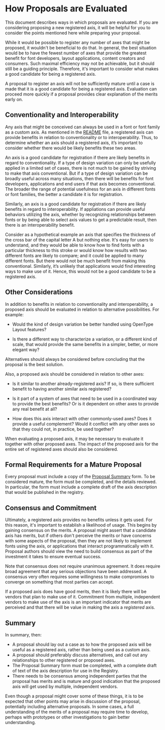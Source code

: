 # How Proposals are Evaluated
This document describes ways in which proposals are evaluated. If you are considering proposing
a new registered axis, it will be helpful for you to consider the points mentioned here while
preparing your proposal.

While it would be possible to register any number of axes that might be proposed, it wouldn't be
beneficial to do that. In general, the best situation would be to have the fewest number of axes
that provide the greatest benefit for font developers, layout applications, content creators and
consumers. Such maximal efficiency may not be achievable, but it should still be a guiding
principle. Therefore, it's important to consider what makes a good candidate for being a
registered axis.

A proposal to register an axis will not be sufficiently mature until a case is made that it is a
good candidate for being a registered axis. Evaluation can proceed more quickly if a proposal
provides clear explanation of the merits early on. 

## Conventionality and Interoperability
Any axis that might be conceived can always be used in a font or font family as a custom axis. As
mentioned in the [README](README.md) file, a registered axis can provide benefits in relation to
conventionality or to interoperability. Thus, to determine whether an axis should a registered
axis, it’s important to consider whether there would be likely benefits these two areas.

An axis is a good candidate for registration if there are likely benefits in regard to
conventionality. If a type of design variation can only be usefully applied in a limited set of
cases, there is not much to be gained by striving to make that axis conventional. But if a type
of design variation can be broadly useful across many situations, then there will be benefits for
font developers, applications and end users if that axis becomes conventional. The broader the
range of potential usefulness for an axis in different fonts or font families, the better a
candidate it is for registration.

Similarly, an axis is a good candidate for registration if there are likely benefits in regard to
interoperability. If appliations can provide useful behaviors utilizing the axis, whether by
recognizing relationships between fonts or by being able to select axis values to get a
predictable result, then there is an interoperability benefit.

Consider as a hypothetical example an axis that specifies the thickness of the cross bar of the
capital letter A but nothing else. It's easy for users to understand, and they would be able to
know how to find fonts with a particular thickness to this stroke or would know how results with
two different fonts are likely to compare; and it could be applied to many different fonts. But
there would not be much benefit from making this conventional. Similarly, it’s unlikely that
applications would find interesting ways to make use of it. Hence, this would not be a good
candidate to be a registered axis.

## Other Considerations
In addition to benefits in relation to conventionality and interoperability, a proposed axis
should be evaluated in relation to alternative possibilities. For example:

- Would the kind of design variation be better handled using OpenType Layout features?

- Is there a different way to characterize a variation, or a different kind of scale, that would
provide the same benefits in a simpler, better, or more elegant way?

Alternatives should always be considered before concluding that the proposal is the best solution.

Also, a proposed axis should be considered in relation to other axes:

- Is it similar to another already-registered axis? If so, is there sufficient benefit to having
another similar axis registered?

- Is it part of a system of axes that need to be used in a coordinated way to provide the best
benefits? Or is it dependent on other axes to provide any real benefit at all?

- How does this axis interact with other commonly-used axes? Does it provide a useful complement?
Would it conflict with any other axes so that they could not, in practice, be used together?

When evaluating a proposed axis, it may be necessary to evaluate it together with other proposed
axes. The impact of the proposed axis for the entire set of registered axes should also be
considered.

## Formal Requirements for a Mature Proposal
Every proposal must include a copy of the [Proposal Summary](Proposals/ProposalSummary.md) form.
To be considered mature, the form must be completed, and the details reviewed. In particular,
the form must include a complete draft of the axis description that would be published in the
registry.

## Consensus and Commitment
Ultimately, a registered axis provides no benefits unless it gets used. For this reason, it's
important to establish a likelihood of usage. This begins by gaining consensus on the merits.
A proposal might assert that a candidate axis has merits, but if others don't perceive the
merits or have concerns with some aspects of the proposal, then they are not likely to implement
fonts using the axis, or applications that interact programmatically with it. Proposal authors
should view the need to build consensus as part of the investment it takes to ensure eventual
success.

Note that consensus does not require unanimous agreement. It does require broad agreement that
any serious objections have been addressed. A consensus very often requires some willingness
to make compromises to converge on something that most parties can accept.

If a proposed axis does have good merits, then it is likely there will be vendors that plan
to make use of it. Commitment from multiple, independent vendors to make use of the axis is
an important indicator that merits are perceived and that there will be value in making the
axis a _registered_ axis.

## Summary
In summary, then:
- A proposal should lay out a case as to how the proposed axis will be useful as
a registered axis, rather than being used as a custom axis. 
- A proposal should preferably discuss alternatives, and call out any relationships to other
registered or proposed axes.
- The Proposal Summary form must be completed, with a complete draft of text of the axis
description for use in the Registry.
- There needs to be consensus among independent parties that the proposal has merits and is
mature and good indication that the proposed axis will get used by multiple, independent
vendors.

Even though a proposal might cover some of these things, it is to be expected that other points
may arise in discussion of the proposal, potentially including alternative proposals. In some
cases, a full understanding of the merits of a proposal may require time to develop, perhaps
with prototypes or other investigations to gain better understanding.

